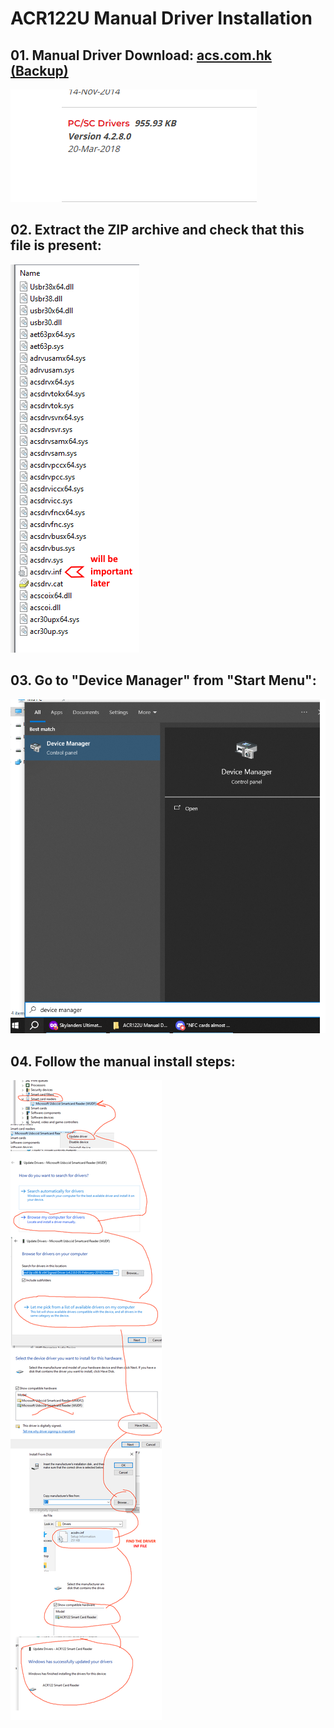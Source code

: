 # ACR122U Manual Driver Installation

## 01. Manual Driver Download: [acs.com.hk (Backup)](https://skylandersnfc.github.io/Docs/ACR122U_Manual_Driver/acs.com.hk)
![Manual Driver](https://raw.githubusercontent.com/skylandersNFC/Docs/main/ACR122U_Manual_Driver/img/Manual_Driver.png)

## 02. Extract the ZIP archive and check that this file is present:
![Archive Conten](https://raw.githubusercontent.com/skylandersNFC/Docs/main/ACR122U_Manual_Driver/img/Archive_Content.png)

## 03. Go to "Device Manager" from "Start Menu":
![Device Manager](https://raw.githubusercontent.com/skylandersNFC/Docs/main/ACR122U_Manual_Driver/img/Device_Manager.png)

## 04. Follow the manual install steps:
![Manual Install](https://raw.githubusercontent.com/skylandersNFC/Docs/main/ACR122U_Manual_Driver/img/Manual_Install.png)